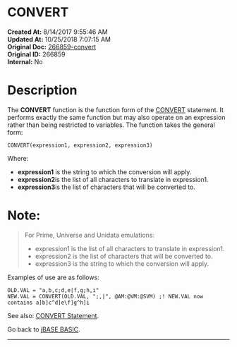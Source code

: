 # CONVERT

**Created At:** 8/14/2017 9:55:46 AM  
**Updated At:** 10/25/2018 7:07:15 AM  
**Original Doc:** [266859-convert](https://docs.jbase.com/36868-jbase-basic/266859-convert)  
**Original ID:** 266859  
**Internal:** No  


# Description

The **CONVERT** function is the function form of the [CONVERT](./../convert-%28statement%29) statement. It performs exactly the same function but may also operate on an expression rather than being restricted to variables. The function takes the general form:

```
CONVERT(expression1, expression2, expression3)
```

Where:

- **expression1** is the string to which the conversion will apply.
- **expression2**is the list of all characters to translate in expression1.
- **expression3**is the list of characters that will be converted to.


# Note:


> For Prime, Universe and Unidata emulations:
> 
> - expression1 is the list of all characters to translate in expression1.
> - expression2 is the list of characters that will be converted to.
> - expression3 is the string to which the conversion will apply.


Examples of use are as follows:

```
OLD.VAL = "a,b,c;d,e|f,g;h,i"
NEW.VAL = CONVERT(OLD.VAL, ";,|", @AM:@VM:@SVM) ;! NEW.VAL now contains a]b]c^d]e\f]g^h]i
```



See also: [CONVERT Statement](./../convert-%28statement%29).

Go back to [jBASE BASIC](./../jbase-basic-programmers-reference-guide).

* * *
